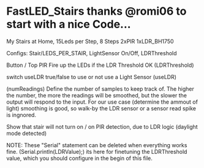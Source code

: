 # FastLED_Stairs thanks @romi06 to start with a nice Code...
My Stairs at Home, 15Leds per Step, 8 Steps 2xPIR 1xLDR_BH1750

Configs: Stair/LEDS_PER_STAIR, LightSensor On/Off, LDRThreshold

Button / Top PIR Fire up the LEDs if the LDR Threshold OK (LDRThreshold)

switch useLDR true/false to use or not use a Light Sensor (useLDR)

(numReadings) Define the number of samples to keep track of. The higher the number, the more the readings will be smoothed, but the slower the output will respond to the input.
For our use case (determine the ammout of light) smoothing is good, so walk-by the LDR sensor or a sensor read spike is ingnored.

Show that stair will not turn on / on PIR detection, due to LDR logic (daylight mode detected)

NOTE: These "Serial" statement can be deleted when everything works fine. (Serial.println(LDRValue);)
its here for finetuning the LDRThreshold value, which you should configure in the begin of this file.
